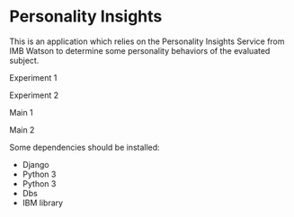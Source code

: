 # Personality Insights

This is an application which relies on the Personality Insights Service from IMB Watson to
determine some personality behaviors of the evaluated subject.

Experiment 1

Experiment 2

Main 1

Main 2

Some dependencies should be installed:

* Django
* Python 3
* Python 3
* Dbs
* IBM library
